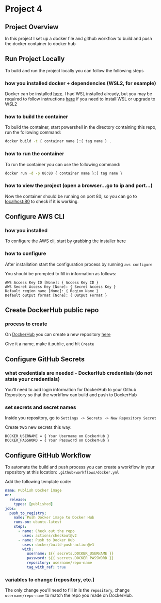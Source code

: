 # Project 4

## Project Overview

In this project I set up a docker file and github workflow to build and push the docker container to docker hub

## Run Project Locally

To build and run the project locally you can follow the following steps

### how you installed docker + dependencies (WSL2, for example)

Docker can be installed [here](https://www.docker.com/products/docker-desktop). I had WSL installed already, but you may be required to follow instructions [here](https://docs.microsoft.com/en-us/windows/wsl/install-win10#step-4---download-the-linux-kernel-update-package) if you need to install WSL or upgrade to WSL2

### how to build the container

To build the container, start powershell in the directory containing this repo, run the following command:

```sh
docker build -t { container name }:{ tag name } .
```

### how to run the container

To run the container you can use the following command:

```sh
docker run -d -p 80:80 { container name }:{ tag name }
```

### how to view the project (open a browser...go to ip and port...)

Now the container should be running on port 80, so you can go to [localhost:80](localhost:80) to check if it is working.

## Configure AWS CLI

### how you installed

To configure the AWS cli, start by grabbing the installer [here](https://aws.amazon.com/cli/)

### how to configure

After installation start the configuration process by running `aws configure`

You should be prompted to fill in information as follows:

```
AWS Access Key ID [None]: { Access Key ID }
AWS Secret Access Key [None]: { Secret Access Key }
Default region name [None]: { Region Name }
Default output format [None]: { Output Format }
```

## Create DockerHub public repo

### process to create

On [DockerHub](https://hub.docker.com/) you can create a new repository [here](https://hub.docker.com/repositories/create)

Give it a name, make it public, and hit `Create`

## Configure GitHub Secrets

### what credentials are needed - DockerHub credentials (do not state your credentials)

You'll need to add login information for DockerHub to your Github Repository so that the workflow can build and push to DockerHub

### set secrets and secret names

Inside you repository, go to `Settings -> Secrets -> New Repository Secret`

Create two new secrets this way:

```
DOCKER_USERNAME = { Your Username on DockerHub }
DOCKER_PASSWORD = { Your Password on DockerHub }
```

## Configure GitHub Workflow

To automate the build and push process you can create a workflow in your repository at this location: `.github/workflows/docker.yml`

Add the following template code:

```yml
name: Publish Docker image
on:
  release:
    types: [published]
jobs:
  push_to_registry:
    name: Push Docker image to Docker Hub
    runs-on: ubuntu-latest
    steps:
      - name: Check out the repo
        uses: actions/checkout@v2
      - name: Push to Docker Hub
        uses: docker/build-push-action@v1
        with:
          username: ${{ secrets.DOCKER_USERNAME }}
          password: ${{ secrets.DOCKER_PASSWORD }}
          repository: username/repo-name
          tag_with_ref: true
```

### variables to change (repository, etc.)

The only change you'll need to fill in is the `repository`, change `username/repo-name` to match the repo you made on DockerHub.
